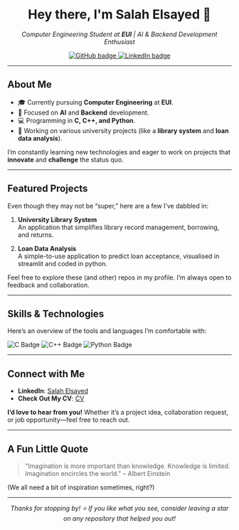 <!--
  Hi there! This is your GitHub Profile README.
  Simply copy and paste this into a file named 'README.md' in the root of your GitHub profile repository:
  https://github.com/YOUR-USERNAME/YOUR-USERNAME
-->

<!-- Banner or Header Image (Optional) -->
<!-- You can use an image, or a GIF here for extra flair! -->
<!-- <img src="https://your-image-link-here.jpg" alt="banner that says Name"> -->

<h1 align="center">Hey there, I'm Salah Elsayed 👋</h1>

<p align="center">
  <em>Computer Engineering Student at <strong>EUI</strong> | AI & Backend Development Enthusiast</em>
</p>

<!-- Badges / Intro -->
<p align="center">
  <a href="https://github.com/Salah-elsayed-2005">
   <img src="https://img.shields.io/badge/GitHub-Salah--elsayed--2005-181717?style=for-the-badge&logo=github" alt="GitHub badge" />
  </a>
  <a href="https://www.linkedin.com/in/salah-elsayed-19389325a/">
    <img src="https://img.shields.io/badge/LinkedIn-Connect-blue?style=for-the-badge&logo=linkedin" alt="LinkedIn badge" />
  </a>
</p>

---

## About Me

- 🎓 Currently pursuing **Computer Engineering** at **EUI**.  
- 🤖 Focused on **AI** and **Backend** development.  
- 💻 Programming in **C, C++, and Python**.  
- 🔭 Working on various university projects (like a **library system** and **loan data analysis**).  

I’m constantly learning new technologies and eager to work on projects that **innovate** and **challenge** the status quo.

---

## Featured Projects

Even though they may not be “super,” here are a few I’ve dabbled in:

1. **University Library System**  
   An application that simplifies library record management, borrowing, and returns.

2. **Loan Data Analysis**  
   A simple-to-use application to predict loan acceptance, visualised in streamlit and coded in python.

Feel free to explore these (and other) repos in my profile. I’m always open to feedback and collaboration.

---

## Skills & Technologies

Here’s an overview of the tools and languages I’m comfortable with:

<p>
  <img src="https://img.shields.io/badge/C-A8B9CC.svg?style=for-the-badge&logo=C&logoColor=white" alt="C Badge"/>
  <img src="https://img.shields.io/badge/C++-00599C.svg?style=for-the-badge&logo=C%2B%2B&logoColor=white" alt="C++ Badge"/>
  <img src="https://img.shields.io/badge/Python-3776AB.svg?style=for-the-badge&logo=Python&logoColor=white" alt="Python Badge"/>
  <!-- Add more badges for frameworks/tools you use, e.g., Docker, Node.js, etc. -->
</p>

---

## Connect with Me

- **LinkedIn**: [Salah Elsayed](https://www.linkedin.com/in/salah-elsayed-19389325a/)  
- **Check Out My CV**: [CV](https://drive.google.com/file/d/1xrHR25t339NYsxloUpSDz2G4wuENIiQZ/view?usp=sharing)

**I’d love to hear from you!** Whether it’s a project idea, collaboration request, or job opportunity—feel free to reach out.

---


## A Fun Little Quote

> "Imagination is more important than knowledge. Knowledge is limited. Imagination encircles the world." – Albert Einstein

(We all need a bit of inspiration sometimes, right?)

---

<!-- Footer or Signature -->
<p align="center">
  <em>
    Thanks for stopping by!&nbsp;⭐&nbsp;If you like what you see, consider leaving a star on any repository that helped you out!
  </em>
</p>
